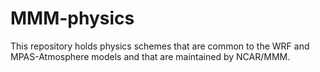 # MMM-physics

This repository holds physics schemes that are common to the WRF and MPAS-Atmosphere
models and that are maintained by NCAR/MMM.
